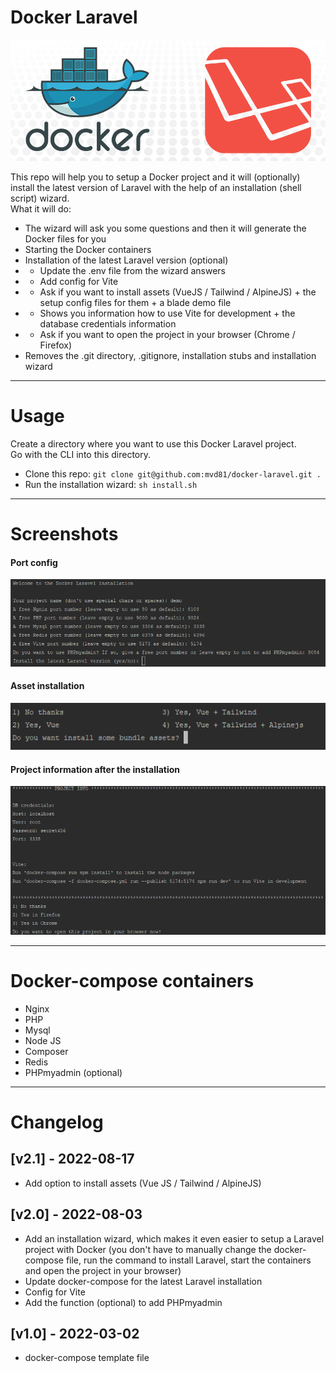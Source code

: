 # Docker Laravel

<img alt="header image" src="stubs/docker-laravel-header.png" width="" />

This repo will help you to setup a Docker project and it will (optionally) install the latest version of Laravel with the help of an installation (shell script) wizard.  
What it will do:
* The wizard will ask you some questions and then it will generate the Docker files for you
* Starting the Docker containers
* Installation of the latest Laravel version (optional)
* * Update the .env file from the wizard answers
* * Add config for Vite
* * Ask if you want to install assets (VueJS / Tailwind / AlpineJS) + the setup config files for them + a blade demo file
* * Shows you information how to use Vite for development + the database credentials information
* * Ask if you want to open the project in your browser (Chrome / Firefox)
* Removes the .git directory, .gitignore, installation stubs and installation wizard

----

# Usage

Create a directory where you want to use this Docker Laravel project.  
Go with the CLI into this directory.

* Clone this repo: ```git clone git@github.com:mvd81/docker-laravel.git .```
* Run the installation wizard: ```sh install.sh```


----

# Screenshots

#### Port config
<img alt="Installation wizard" src="stubs/wizard-1.png" width="" />

#### Asset installation
<img alt="Asset installation" src="stubs/wizard-3.png" width="" />

#### Project information after the installation
<img alt="Project information after the installation" src="stubs/wizard-2.png" width="" />

-----

# Docker-compose containers

* Nginx
* PHP
* Mysql
* Node JS
* Composer
* Redis
* PHPmyadmin (optional)

----

# Changelog

## [v2.1] - 2022-08-17

* Add option to install assets (Vue JS / Tailwind / AlpineJS) 

## [v2.0] - 2022-08-03

* Add an installation wizard, which makes it even easier to setup a Laravel project with Docker (you don't have to manually change the docker-compose file, run the command to install Laravel, start the containers and open the project in your browser)
* Update docker-compose for the latest Laravel installation
* Config for Vite
* Add the function (optional) to add PHPmyadmin

## [v1.0] - 2022-03-02
* docker-compose template file

